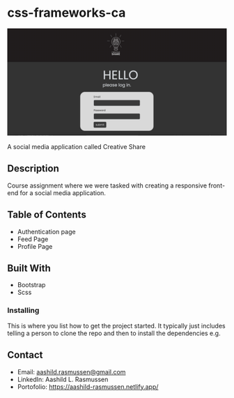 # css-frameworks-ca

![image](./images/screen.jpg)

A social media application called Creative Share

## Description

Course assignment where we were tasked with creating a responsive front-end for a social media application.

## Table of Contents

- Authentication page
- Feed Page
- Profile Page

## Built With

- Bootstrap
- Scss

### Installing

This is where you list how to get the project started. It typically just includes telling a person to clone the repo and then to install the dependencies e.g.

## Contact

- Email: aashild.rasmussen@gmail.com
- LinkedIn: Aashild L. Rasmussen
- Portofolio: https://aashild-rasmussen.netlify.app/
